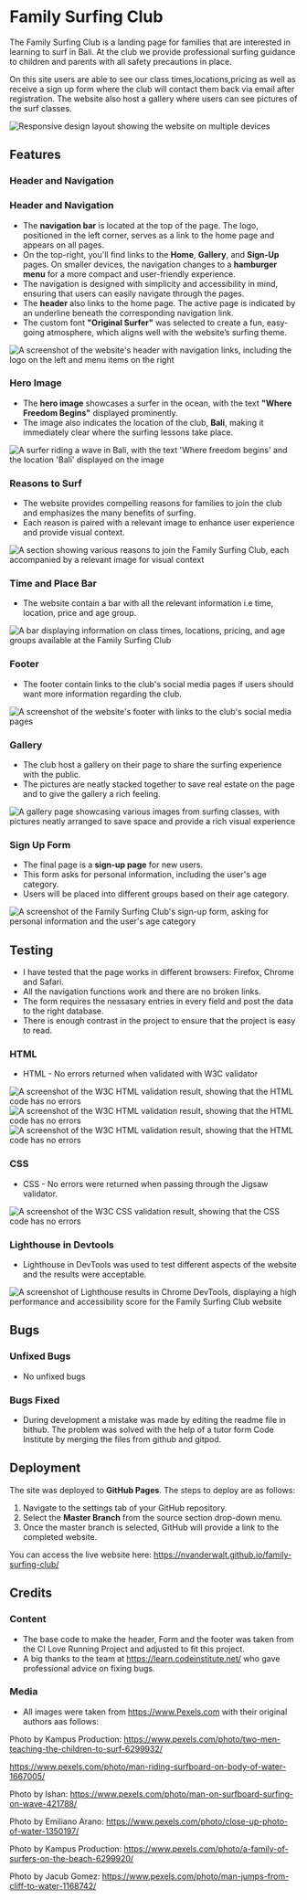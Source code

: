 # Family Surfing Club

The Family Surfing Club is a landing page for families that are interested in learning to surf in Bali.
At the club we provide professional surfing guidance to children and parents with all safety precautions in place.

On this site users are able to see our class times,locations,pricing as well as receive a sign up form where the club will contact them back via email after registration. 
The website also host a gallery where users can see pictures of the surf classes.

<img src="assets/images/responsive_readme.png" alt="Responsive design layout showing the website on multiple devices">

## Features

### Header and Navigation

### Header and Navigation

- The **navigation bar** is located at the top of the page. The logo, positioned in the left corner, serves as a link to the home page and appears on all pages.
- On the top-right, you'll find links to the **Home**, **Gallery**, and **Sign-Up** pages. On smaller devices, the navigation changes to a **hamburger menu** for a more compact and user-friendly experience.
- The navigation is designed with simplicity and accessibility in mind, ensuring that users can easily navigate through the pages.
- The **header** also links to the home page. The active page is indicated by an underline beneath the corresponding navigation link.
- The custom font **"Original Surfer"** was selected to create a fun, easy-going atmosphere, which aligns well with the website’s surfing theme.

<img src="assets/images/header_readme.png" alt="A screenshot of the website's header with navigation links, including the logo on the left and menu items on the right">

### Hero Image

- The **hero image** showcases a surfer in the ocean, with the text **"Where Freedom Begins"** displayed prominently.
- The image also indicates the location of the club, **Bali**, making it immediately clear where the surfing lessons take place.


<img src="assets/images/hero_readme.png" alt="A surfer riding a wave in Bali, with the text 'Where freedom begins' and the location 'Bali' displayed on the image">

### Reasons to Surf

- The website provides compelling reasons for families to join the club and emphasizes the many benefits of surfing.
- Each reason is paired with a relevant image to enhance user experience and provide visual context.

<img src="assets/images/reasons_readme.png" alt="A section showing various reasons to join the Family Surfing Club, each accompanied by a relevant image for visual context">

### Time and Place Bar

* The website contain a bar with all the relevant information i.e time, location, price and age group.

<img src="assets/images/class_times_readme.png" alt="A bar displaying information on class times, locations, pricing, and age groups available at the Family Surfing Club">

### Footer

* The footer contain links to the club's social media pages if users should want more information regarding the club.

<img src="assets/images/footer_readme.png" alt="A screenshot of the website's footer with links to the club's social media pages">

### Gallery

* The club host a gallery on their page to share the surfing experience with the public.
* The pictures are neatly stacked together to save real estate on the page and to give the gallery a rich feeling.
  
<img src="assets/images/gallery_readme.png" alt="A gallery page showcasing various images from surfing classes, with pictures neatly arranged to save space and provide a rich visual experience">

### Sign Up Form

- The final page is a **sign-up page** for new users.
- This form asks for personal information, including the user's age category.
- Users will be placed into different groups based on their age category.

 <img src="assets/images/form_readme.png" alt="A screenshot of the Family Surfing Club's sign-up form, asking for personal information and the user's age category">

## Testing

* I have tested that the page works in different browsers: Firefox, Chrome and Safari.
* All the navigation functions work and there are no broken links.
* The form requires the nessasary entries in every field and post the data to the right database.
* There is enough contrast in the project to ensure that the project is easy to read.

### HTML
* HTML - No errors returned when validated with W3C validator

<img src="assets/images/index_valid.png" alt="A screenshot of the W3C HTML validation result, showing that the HTML code has no errors">
<img src="assets/images/gallery_valid.png" alt="A screenshot of the W3C HTML validation result, showing that the HTML code has no errors">
<img src="assets/images/signup_valid.png" alt="A screenshot of the W3C HTML validation result, showing that the HTML code has no errors">

### CSS
* CSS - No errors were returned when passing through the Jigsaw validator.

<img src="assets/images/w3s CSS.png" alt="A screenshot of the W3C CSS validation result, showing that the CSS code has no errors">

### Lighthouse in Devtools
* Lighthouse in DevTools was used to test different aspects of the website and the results were acceptable.

<img src="assets/images/Lighthouse.png" alt="A screenshot of Lighthouse results in Chrome DevTools, displaying a high performance and accessibility score for the Family Surfing Club website">

## Bugs

### Unfixed Bugs

* No unfixed bugs

### Bugs Fixed

* During development a mistake was made by editing the readme file in bithub. The problem was solved with the help of a tutor form Code Institute by merging the files from github and gitpod.

## Deployment

The site was deployed to **GitHub Pages**. The steps to deploy are as follows:

1. Navigate to the settings tab of your GitHub repository.
2. Select the **Master Branch** from the source section drop-down menu.
3. Once the master branch is selected, GitHub will provide a link to the completed website.

You can access the live website here: https://nvanderwalt.github.io/family-surfing-club/

## Credits

### Content

* The base code to make the header, Form and the footer was taken from the CI Love Running Project and adjusted to fit this project.
* A big thanks to the team at https://learn.codeinstitute.net/ who gave professional advice on fixing bugs.

### Media
* All images were taken from https://www.Pexels.com with their original authors aas follows:

Photo by Kampus Production: https://www.pexels.com/photo/two-men-teaching-the-children-to-surf-6299932/

https://www.pexels.com/photo/man-riding-surfboard-on-body-of-water-1667005/

Photo by Ishan: https://www.pexels.com/photo/man-on-surfboard-surfing-on-wave-421788/

Photo by Emiliano Arano: https://www.pexels.com/photo/close-up-photo-of-water-1350197/

Photo by Kampus Production: https://www.pexels.com/photo/a-family-of-surfers-on-the-beach-6299920/

Photo by Jacub Gomez: https://www.pexels.com/photo/man-jumps-from-cliff-to-water-1168742/

